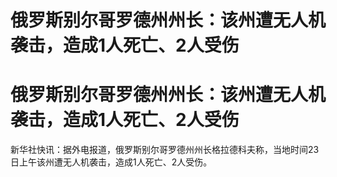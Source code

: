 # 俄罗斯别尔哥罗德州州长：该州遭无人机袭击，造成1人死亡、2人受伤

# 俄罗斯别尔哥罗德州州长：该州遭无人机袭击，造成1人死亡、2人受伤

新华社快讯：据外电报道，俄罗斯别尔哥罗德州州长格拉德科夫称，当地时间23日上午该州遭无人机袭击，造成1人死亡、2人受伤。

